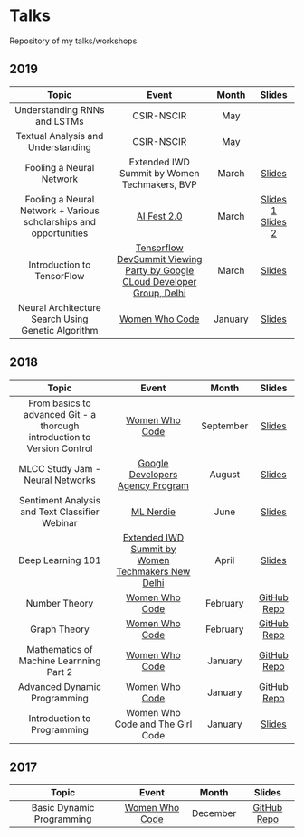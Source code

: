 # Talks
Repository of my talks/workshops

## 2019

| Topic                                                                 | Event                                   | Month     | Slides |
| :-------------------------------------------------------------------: | :-------------------------------------: | :-------: | :----: |
| Understanding RNNs and LSTMs | CSIR-NSCIR | May |
| Textual Analysis and Understanding | CSIR-NSCIR | May |
| Fooling a Neural Network | Extended IWD Summit by Women Techmakers, BVP | March | [Slides](https://docs.google.com/presentation/d/18susLnoo0zzmfjw0szyrHdlRm8zuWL1aGmNiQA3JrM4/edit?usp=sharing) |
| Fooling a Neural Network + Various scholarships and opportunities | [AI Fest 2.0](http://aifest.iedccoet.org/) | March | [Slides 1](https://docs.google.com/presentation/d/18susLnoo0zzmfjw0szyrHdlRm8zuWL1aGmNiQA3JrM4/edit?usp=sharing) [Slides 2](https://docs.google.com/presentation/d/1DqaxNENOPQOQ41IMlSFPBQUEpdpqnaeJNwH1caDwmv0/edit?usp=sharing) |
| Introduction to TensorFlow | [Tensorflow DevSummit Viewing Party by Google CLoud Developer Group, Delhi](https://commudle.com/gcdc-new-delhi/events/tf-devsummit-viewing-party) | March | [Slides](https://docs.google.com/presentation/d/1w9ZR-TdN_YgiY92q0E1C9ZMPTFw3nDUxARAJvj-u7oI/edit?usp=sharing) |
| Neural Architecture Search Using Genetic Algorithm | [Women Who Code](https://www.meetup.com/Women-Who-Code-Delhi/events/257638229/) | January | [Slides](https://docs.google.com/presentation/d/1xz3JcvRcVCgbvwzxKlpdDPNGPmKPkLe7HlwtnKJWB2A/edit?usp=sharing) |

## 2018

| Topic                                                                 | Event                                   | Month     | Slides |
| :-------------------------------------------------------------------: | :-------------------------------------: | :-------: | :----: |
| From basics to advanced Git - a thorough introduction to Version Control | [Women Who Code](https://www.meetup.com/Women-Who-Code-Delhi/events/254111109/?read=1&_xtd=gatlbWFpbF9jbGlja9oAJDE2ZTU1MjA2LWUzMWMtNDIwOC1hZmIxLTVmYmE4ZGE4NTkyMw&_af=event&_af_eid=254111109) | September | [Slides](https://docs.google.com/presentation/d/1CYEJ3UaKchmYSpv6ujJGPcc4fHgzL2g40j8fgc7voeg/edit?usp=sharing)
| MLCC Study Jam - Neural Networks | [Google Developers Agency Program](https://www.youtube.com/watch?v=gSmy6pY4yDs&feature=share) | August | [Slides](https://docs.google.com/presentation/d/19-iM6mal-5GRpz6y-PSZaga2cuYUNqiJ_V_YTKUGLQM/edit?usp=sharing) |
| Sentiment Analysis and Text Classifier Webinar | [ML Nerdie](https://www.facebook.com/mlnerdie/videos/480282612408130) | June | [Slides](https://docs.google.com/presentation/d/1uj0IefW4j3i_hDfxUgKuzw_YWh5sYCGavr0fqCttgr8/edit?usp=sharing)  |
| Deep Learning 101 | [Extended IWD Summit by Women Techmakers New Delhi](https://www.meetup.com/GDGNewDelhi/events/248254135/) | April | [Slides](https://docs.google.com/presentation/d/1GSieFi3Vz53VbpijSfV6a9ZJY5vLWlotc9xlYt8ldh4/edit?usp=sharing)   |
| Number Theory | [Women Who Code](https://www.meetup.com/Women-Who-Code-Delhi/events/247551851/) | February | [GitHub Repo](https://github.com/shubhi-sareen/Deep-Dive-into-Competitive-Programming---Women-Who-Code-Delhi-Number-Theory) |
| Graph Theory | [Women Who Code](https://www.meetup.com/Women-Who-Code-Delhi/events/246996186/) | February | [GitHub Repo](https://github.com/shubhi-sareen/Deep-Dive-into-Competitive-Programming---Women-Who-Code-Delhi-Graph-Theory) |
| Mathematics of Machine Learnning Part 2 | [Women Who Code](https://www.meetup.com/Women-Who-Code-Delhi/events/246927838/) | January | [GitHub Repo](https://github.com/shubhi-sareen/Mathematics-of-Machine-Learning-Part-2---Women-Who-Code-Delhi) |
| Advanced Dynamic Programming | [Women Who Code](https://www.meetup.com/Women-Who-Code-Delhi/events/246556323/) | January | [GitHub Repo](https://github.com/shubhi-sareen/Deep-Dive-into-Competitive-Programming---Women-Who-Code-Delhi-Dynamic-Programming-) |
| Introduction to Programming | Women Who Code and The Girl Code | January | [Slides](https://docs.google.com/presentation/d/1oeHk61-ddrVbqHkbCQgrsgehohAn5ZrR955MUZzDplc/edit?usp=sharing) |

## 2017

| Topic                                                                 | Event                                   | Month     | Slides |
| :-------------------------------------------------------------------: | :-------------------------------------: | :-------: | :----: |
| Basic Dynamic Programming | [Women Who Code](https://www.meetup.com/Women-Who-Code-Delhi/events/243547695/) | December | [GitHub Repo](https://github.com/shubhi-sareen/Deep-Dive-into-Competitive-Programming---Women-Who-Code-Delhi-Dynamic-Programming-) |
